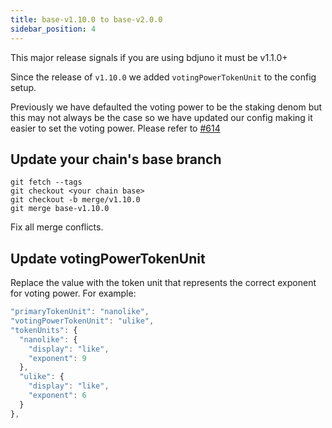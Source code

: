 ```yaml
---
title: base-v1.10.0 to base-v2.0.0
sidebar_position: 4
---
```


This major release signals if you are using bdjuno it must be v1.1.0+

Since the release of `v1.10.0` we added `votingPowerTokenUnit` to the config setup.

Previously we have defaulted the voting power to be the staking denom but this may not always be the case so we have updated our config making it easier to set the voting power.
Please refer to [#614](https://github.com/forbole/big-dipper-2.0-cosmos/issues/614)


## Update your chain's base branch

```
git fetch --tags
git checkout <your chain base>
git checkout -b merge/v1.10.0
git merge base-v1.10.0
```

Fix all merge conflicts.

## Update votingPowerTokenUnit
Replace the value with the token unit that represents the correct exponent for voting power. For example:

```js {2,8,9,10,11}
"primaryTokenUnit": "nanolike",
"votingPowerTokenUnit": "ulike",
"tokenUnits": {
  "nanolike": {
    "display": "like",
    "exponent": 9
  },
  "ulike": {
    "display": "like",
    "exponent": 6
  }
},
```
